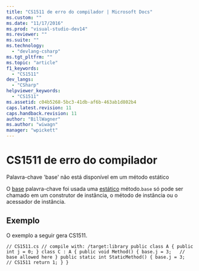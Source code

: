```yaml
---
title: "CS1511 de erro do compilador | Microsoft Docs"
ms.custom: ""
ms.date: "11/17/2016"
ms.prod: "visual-studio-dev14"
ms.reviewer: ""
ms.suite: ""
ms.technology: 
  - "devlang-csharp"
ms.tgt_pltfrm: ""
ms.topic: "article"
f1_keywords: 
  - "CS1511"
dev_langs: 
  - "CSharp"
helpviewer_keywords: 
  - "CS1511"
ms.assetid: c04b5268-5bc3-41db-af6b-463ab1d802b4
caps.latest.revision: 11
caps.handback.revision: 11
author: "BillWagner"
ms.author: "wiwagn"
manager: "wpickett"
---
```

# CS1511 de erro do compilador
Palavra\-chave 'base' não está disponível em um método estático  
  
 O [base](/dotnet/csharp/language-reference/keywords/base) palavra\-chave foi usada uma [estático](/dotnet/csharp/language-reference/keywords/static) método.`base` só pode ser chamado em um construtor de instância, o método de instância ou o acessador de instância.  
  
## Exemplo  
 O exemplo a seguir gera CS1511.  
  
```  
// CS1511.cs // compile with: /target:library public class A { public int j = 0; } class C : A { public void Method() { base.j = 3;   // base allowed here } public static int StaticMethod() { base.j = 3;   // CS1511 return 1; } }  
```
